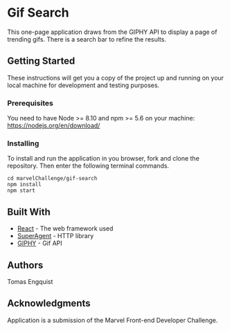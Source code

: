 # Gif Search

This one-page application draws from the GIPHY API to display a page of trending gifs. There is a search bar to refine the results.

## Getting Started

These instructions will get you a copy of the project up and running on your local machine for development and testing purposes.

### Prerequisites

You need to have Node >= 8.10 and npm >= 5.6 on your machine: https://nodejs.org/en/download/

### Installing

To install and run the application in you browser, fork and clone the repository. Then enter the following terminal commands.

```
cd marvelChallenge/gif-search
npm install
npm start
```


## Built With

* [React](https://reactjs.org/) - The web framework used
* [SuperAgent](https://visionmedia.github.io/superagent/) - HTTP library
* [GIPHY](https://developers.giphy.com/) - Gif API

## Authors

Tomas Engquist

## Acknowledgments

Application is a submission of the Marvel Front-end Developer Challenge.
